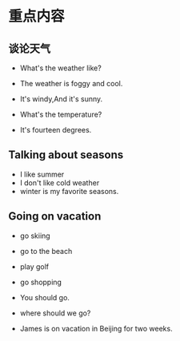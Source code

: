 # 重点内容

## 谈论天气

- What's the weather like?

- The weather is foggy and cool.

- It's windy,And it's sunny.

  

- What's the temperature?

- It's fourteen degrees.

## Talking about seasons

- I like summer
- I don't like cold weather
- winter is my favorite  seasons.

## Going on vacation

- go skiing

- go to the beach

- play golf

- go shopping

  

- You should go.

- where should we go?

- James is on vacation in Beijing for two weeks.

## 